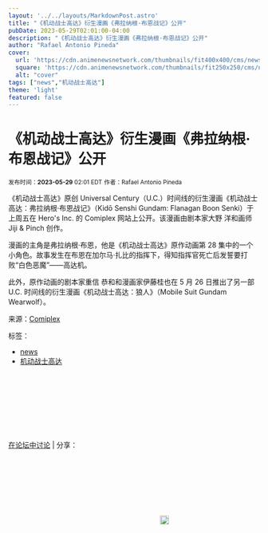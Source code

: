 ```yaml
---
layout: '../../layouts/MarkdownPost.astro'
title: "《机动战士高达》衍生漫画《弗拉纳根·布恩战记》公开"
pubDate: 2023-05-29T02:01:00-04:00
description: "《机动战士高达》衍生漫画《弗拉纳根·布恩战记》公开"
author: "Rafael Antonio Pineda"
cover:
  url: 'https://cdn.animenewsnetwork.com/thumbnails/fit400x400/cms/news.6/198558/boon.jpg'
  square: 'https://cdn.animenewsnetwork.com/thumbnails/fit250x250/cms/news.6/198558/boon.jpg'
  alt: "cover"
tags: ["news","机动战士高达"]
theme: 'light'
featured: false
---
```


# 《机动战士高达》衍生漫画《弗拉纳根·布恩战记》公开

<div class="newsinfo">
<small>发布时间：<time datetime="2023-05-29T02:01:00-04:00"><strong>2023-05-29</strong> 02:01 EDT</time></small>
<small>作者：Rafael Antonio Pineda</small>
</div>

<div class="indent">
<p>《机动战士高达》原创 Universal Century（U.C.）时间线的衍生漫画《机动战士高达：弗拉纳根·布恩战记》（Kidō Senshi Gundam: Flanagan Boon Senki）于上周五在 Hero's Inc. 的 Comiplex 网站上公开。该漫画由剧本家大野 洋和画师 Jiji &amp; Pinch 创作。</p>

<p>漫画的主角是弗拉纳根·布恩，他是《机动战士高达》原作动画第 28 集中的一个小角色。故事发生在布恩在加尔马·扎比的指挥下，得知指挥官死亡后发誓要打败“白色恶魔”——高达机。</p>

<p>此外，原作动画的剧本家重信 恭和和漫画家伊藤桂也在 5 月 26 日推出了另一部 U.C. 时间线的衍生漫画《机动战士高达：狼人》（Mobile Suit Gundam Wearwolf）。</p>

<p>来源：<a href="https://viewer.heros-web.com/episode/4856001361242717429" target="_blank">Comiplex</a></p>
</div>

<div class="news_tags">
标签：
<ul>
<li><a href="/news/category/1">news</a></li>
<li><a href="/news/tag/机动战士高达">机动战士高达</a></li>
</ul>
</div>

<div class="news_social">
<a href="/cms/discuss/198558" rel="nofollow">在论坛中讨论</a> |
<span>分享：</span>
<span onclick="social_share_198558('twitter')" class="-clickable" style="color:#2ebbe9" title="Twitter">
  <svg role="img" class="icon"><use xlink:href="/stylesheets/icons/all.svg?1669228526#twitter"></use></svg>
</span>
<span onclick="social_share_198558('facebook')" class="-clickable" style="color:#486cb9" title="Facebook">
  <svg role="img" class="icon"><use xlink:href="/stylesheets/icons/all.svg?1669228526#facebook"></use></svg>
</span>
<a onclick="$('article-198558-shorturl').toggle();this.blur();" class="-clickable">
  <img src="/img/spacer.gif" width="18" height="18" alt="short url" data-src="/images/system/bookmark-shorturl.png" class="lazyload">
</a>
<input type="text" id="article-198558-shorturl" style="margin:-4px;display:none;width:140px" value="http://4NN.cx/.198558" readonly="">
</div>